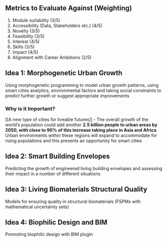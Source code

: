 ## Metrics to Evaluate Against (Weighting)

1. Module suitability (3/5)
2. Accessibility (Data, Stakeholders etc.) (4/5)
3. Novelty (3/5)
4. Feasibility (3/5)
5. Interest (4/5)
6. Skills (3/5)
7. Impact (4/5)
8. Alignment with Career Ambitions (2/5)
## Idea 1: Morphogenetic Urban Growth
Using morphogenetic programming to model urban growth patterns, using smart cities analytics, environmental factors and taking social constraints to predict further growth or suggest appropriate improvements
### Why is it Important?
[[A new type of cities for liveable futures]] - The overall growth of the world’s population could add another **2.5 billion people to urban areas by 2050, with close to 90% of this increase taking place in Asia and Africa**. Urban environments within these regions will expand to accommodate for rising populations and this presents an opportunity for smart cities

## Idea 2: Smart Building Envelopes
Predicting the growth of engineered living building envelopes and assessing their impact in a number of different situations

## Idea 3: Living Biomaterials Structural Quality
Models for ensuring quality in structural biomaterials (FSPMs with mathematical uncertainty sets)

## Idea 4: Biophilic Design and BIM
Promoting biophilic design with BIM plugin


